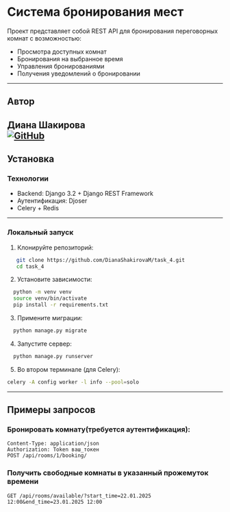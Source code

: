 # Система бронирования мест

Проект представляет собой REST API для бронирования переговорных комнат с возможностью:
- Просмотра доступных комнат
- Бронирования на выбранное время
- Управления бронированиями
- Получения уведомлений о бронировании
---
## Автор
**Диана Шакирова**  
[![GitHub](https://img.shields.io/badge/GitHub-DianaShakirovaM-black)](https://github.com/DianaShakirovaM)  
---
## Установка

### Технологии
- Backend: Django 3.2 + Django REST Framework
- Аутентификация: Djoser
- Celery + Redis
---
### Локальный запуск
1. Клонируйте репозиторий:
```bash
   git clone https://github.com/DianaShakirovaM/task_4.git
   cd task_4
```
2. Установите зависимости:
```bash
  python -m venv venv
  source venv/bin/activate
  pip install -r requirements.txt
```
3. Примените миграции:
```bash
  python manage.py migrate
```
4. Запустите сервер:
```bash
  python manage.py runserver
```
5. Во втором терминале (для Celery):

```bash
celery -A config worker -l info --pool=solo
```
---
## Примеры запросов
### Бронировать комнату(требуется аутентификация):
```http
Content-Type: application/json
Authorization: Token ваш_токен
POST /api/rooms/1/booking/
```
### Получить свободные комнаты в указанный прожемуток времени
```http
GET /api/rooms/available/?start_time=22.01.2025 12:00&end_time=23.01.2025 12:00
```
